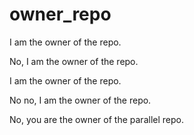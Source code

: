 # owner_repo

I am the owner of the repo.

No, I am the owner of the repo.

I am the owner of the repo.

No no, I am the owner of the repo.

No, you are the owner of the parallel repo.
